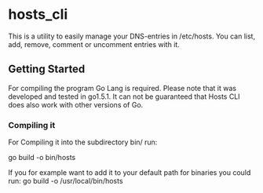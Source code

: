 # hosts_cli

This is a utility to easily manage your DNS-entries in /etc/hosts. You can list, add, remove, comment or uncomment entries with it.

## Getting Started
For compiling the program Go Lang is required. Please note that it was developed and tested in go1.5.1. It can not be guaranteed that Hosts CLI does also work with other versions of Go.

### Compiling it

For Compiling it into the subdirectory bin/ run:

  go build -o bin/hosts

If you for example want to add it to your default path for binaries you could run:
  go build -o /usr/local/bin/hosts
